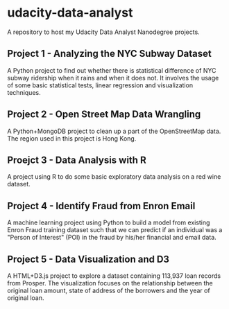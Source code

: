 # udacity-data-analyst

A repository to host my Udacity Data Analyst Nanodegree projects.

## Project 1 - Analyzing the NYC Subway Dataset

A Python project to find out whether there is statistical difference of NYC subway ridership when it rains and when it does not. It involves the usage of some basic statistical tests, linear regression and visualization techniques.

## Project 2 - Open Street Map Data Wrangling

A Python+MongoDB project to clean up a part of the OpenStreetMap data. The region used in this project is Hong Kong.

## Proejct 3 - Data Analysis with R

A project using R to do some basic exploratory data analysis on a red wine dataset.

## Project 4 - Identify Fraud from Enron Email

A machine learning project using Python to build a model from existing Enron Fraud training dataset such that we can predict if an individual was a "Person of Interest" (POI) in the fraud by his/her financial and email data.

## Project 5 - Data Visualization and D3

A HTML+D3.js project to explore a dataset containing 113,937 loan records from Prosper. The visualization focuses on the relationship between the original loan amount, state of address of the borrowers and the year of original loan.


